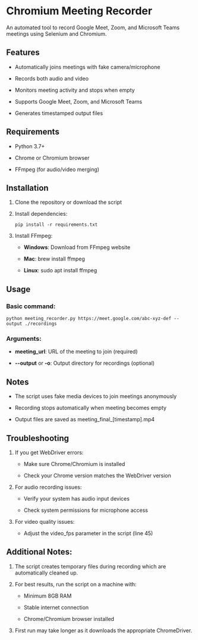 # Chromium Meeting Recorder
An automated tool to record Google Meet, Zoom, and Microsoft Teams meetings using Selenium and Chromium.

## Features
  - Automatically joins meetings with fake camera/microphone
  
  - Records both audio and video
  
  - Monitors meeting activity and stops when empty
  
  - Supports Google Meet, Zoom, and Microsoft Teams
  
  - Generates timestamped output files

## Requirements
  - Python 3.7+
  
  - Chrome or Chromium browser
  
  - FFmpeg (for audio/video merging)

## Installation
  1. Clone the repository or download the script

  2. Install dependencies:

      ```
      pip install -r requirements.txt
      ```

3. Install FFmpeg:

    - **Windows**: Download from FFmpeg website
    
    - **Mac**: brew install ffmpeg
    
    - **Linux**: sudo apt install ffmpeg

## Usage
### Basic command:

```
python meeting_recorder.py https://meet.google.com/abc-xyz-def --output ./recordings
```

### Arguments:

  - **meeting_url**: URL of the meeting to join (required)
  
  - **--output** or **-o**: Output directory for recordings (optional)

## Notes
  - The script uses fake media devices to join meetings anonymously
  
  - Recording stops automatically when meeting becomes empty
  
  - Output files are saved as meeting_final_[timestamp].mp4

## Troubleshooting
  1. If you get WebDriver errors:

      - Make sure Chrome/Chromium is installed

      - Check your Chrome version matches the WebDriver version

  2. For audio recording issues:

      - Verify your system has audio input devices
      
      - Check system permissions for microphone access

  3. For video quality issues:

      - Adjust the video_fps parameter in the script (line 45)


## Additional Notes:
1. The script creates temporary files during recording which are automatically cleaned up.

2. For best results, run the script on a machine with:

    - Minimum 8GB RAM
    
    - Stable internet connection
    
    - Chrome/Chromium browser installed

3. First run may take longer as it downloads the appropriate ChromeDriver.

